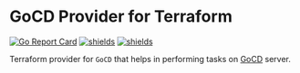 # GoCD Provider for Terraform


[![Go Report Card](https://goreportcard.com/badge/github.com/nikhilsbhat/terraform-provider-gocd)](https://goreportcard.com/report/github.com/nikhilsbhat/terraform-provider-gocd)
[![shields](https://img.shields.io/badge/license-MIT-blue)](https://github.com/nikhilsbhat/terraform-provider-gocd/blob/master/LICENSE)
[![shields](https://godoc.org/github.com/nikhilsbhat/terraform-provider-gocd?status.svg)](https://godoc.org/github.com/nikhilsbhat/terraform-provider-gocd)

Terraform provider for `GoCD` that helps in performing tasks on [GoCD](https://www.gocd.org/) server.

